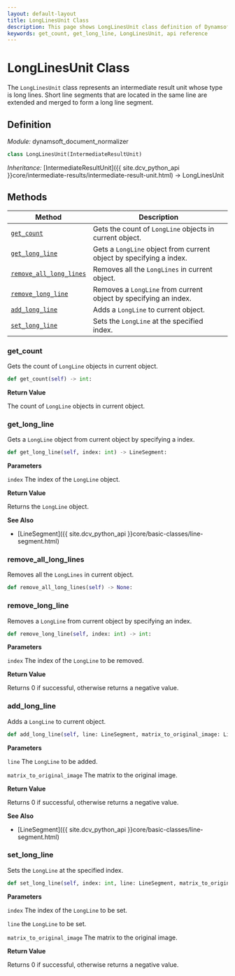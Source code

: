```yaml
---
layout: default-layout
title: LongLinesUnit Class
description: This page shows LongLinesUnit class definition of Dynamsoft Document Normalizer SDK Python Edition.
keywords: get_count, get_long_line, LongLinesUnit, api reference
---
```


# LongLinesUnit Class

The `LongLinesUnit` class represents an intermediate result unit whose type is long lines. Short line segments that are located in the same line are extended and merged to form a long line segment.

## Definition

*Module:* dynamsoft_document_normalizer

```python
class LongLinesUnit(IntermediateResultUnit)
```

*Inheritance:* [IntermediateResultUnit]({{ site.dcv_python_api }}core/intermediate-results/intermediate-result-unit.html) -> LongLinesUnit

## Methods

| Method | Description |
|--------|-------------|
| [`get_count`](#get_count) | Gets the count of `LongLine` objects in current object.|
| [`get_long_line`](#get_long_line) | Gets a `LongLine` object from current object by specifying a index. |
| [`remove_all_long_lines`](#remove_all_long_lines) | Removes all the `LongLines` in current object. |
| [`remove_long_line`](#remove_long_line) | Removes a `LongLine` from current object by specifying an index. |
| [`add_long_line`](#add_long_line) | Adds a `LongLine` to current object. |
| [`set_long_line`](#set_long_line) | Sets the `LongLine` at the specified index. |

### get_count

Gets the count of `LongLine` objects in current object.

```python
def get_count(self) -> int:
```

**Return Value**

The count of `LongLine` objects in current object.

### get_long_line

Gets a `LongLine` object from current object by specifying a index.

```python
def get_long_line(self, index: int) -> LineSegment:
```

**Parameters**

`index` The index of the `LongLine` object.

**Return Value**

Returns the `LongLine` object.

**See Also**

* [LineSegment]({{ site.dcv_python_api }}core/basic-classes/line-segment.html)

### remove_all_long_lines

Removes all the `LongLines` in current object.

```python
def remove_all_long_lines(self) -> None:
```

### remove_long_line

Removes a `LongLine` from current object by specifying an index.

```python
def remove_long_line(self, index: int) -> int:
```

**Parameters**

`index` The index of the `LongLine` to be removed.

**Return Value**

Returns 0 if successful, otherwise returns a negative value.

### add_long_line

Adds a `LongLine` to current object.

```python
def add_long_line(self, line: LineSegment, matrix_to_original_image: List[float] = IDENTITY_MATRIX) -> int:
```

**Parameters**

`line` The `LongLine` to be added.

`matrix_to_original_image` The matrix to the original image.

**Return Value**

Returns 0 if successful, otherwise returns a negative value.

**See Also**

* [LineSegment]({{ site.dcv_python_api }}core/basic-classes/line-segment.html)

### set_long_line

Sets the `LongLine` at the specified index.

```python
def set_long_line(self, index: int, line: LineSegment, matrix_to_original_image: List[float] = IDENTITY_MATRIX) -> int:
```

**Parameters**

`index` The index of the `LongLine` to be set.

`line` the `LongLine` to be set.

`matrix_to_original_image` The matrix to the original image.

**Return Value**

Returns 0 if successful, otherwise returns a negative value.
